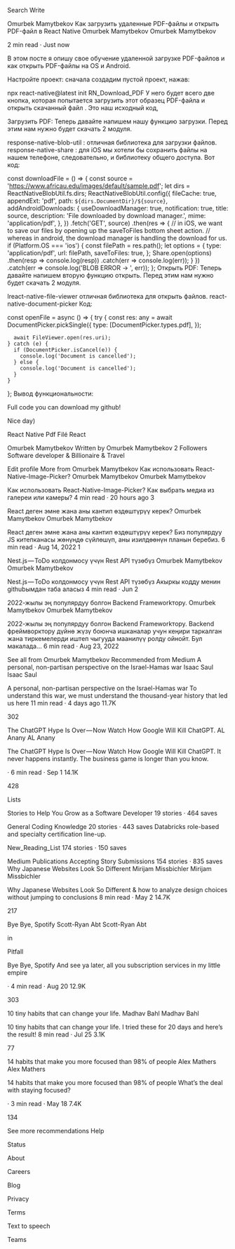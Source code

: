 
Search
Write

Omurbek Mamytbekov
Как загрузить удаленные PDF-файлы и открыть PDF-файл в React Native
Omurbek Mamytbekov
Omurbek Mamytbekov

2 min read
·
Just now





В этом посте я опишу свое обучение удаленной загрузке PDF-файлов и как открыть PDF-файлы на OS и Android.

Настройте проект: сначала создадим пустой проект, нажав:

npx react-native@latest init RN_Download_PDF
У него будет всего две кнопка, которая попытается загрузить этот образец PDF-файла и открыть скачанный файл . Это наш исходный код,


Загрузить PDF: Теперь давайте напишем нашу функцию загрузки. Перед этим нам нужно будет скачать 2 модуля.

response-native-blob-util : отличная библиотека для загрузки файлов.
response-native-share : для iOS мы хотели бы сохранить файлы на нашем телефоне, следовательно, и библиотеку общего доступа.
Вот код:

const downloadFile = () => {
    const source = 'https://www.africau.edu/images/default/sample.pdf';
    let dirs = ReactNativeBlobUtil.fs.dirs;
    ReactNativeBlobUtil.config({
      fileCache: true,
      appendExt: 'pdf',
      path: `${dirs.DocumentDir}/${source}`,
      addAndroidDownloads: {
        useDownloadManager: true,
        notification: true,
        title: source,
        description: 'File downloaded by download manager.',
        mime: 'application/pdf',
      },
    })
      .fetch('GET', source)
      .then(res => {
        // in iOS, we want to save our files by opening up the saveToFiles bottom sheet action.
        // whereas in android, the download manager is handling the download for us.
        if (Platform.OS === 'ios') {
          const filePath = res.path();
          let options = {
            type: 'application/pdf',
            url: filePath,
            saveToFiles: true,
          };
          Share.open(options)
            .then(resp => console.log(resp))
            .catch(err => console.log(err));
        }
      })
      .catch(err => console.log('BLOB ERROR -> ', err));
  };
Открыть PDF: Теперь давайте напишем вторую функцию открыть. Перед этим нам нужно будет скачать 2 модуля.

lreact-native-file-viewer отличная библиотека для открыть файлов.
react-native-document-picker
Код:

const openFile = async () => {
    try {
      const res: any = await DocumentPicker.pickSingle({
        type: [DocumentPicker.types.pdf],
      });

      await FileViewer.open(res.uri);
    } catch (e) {
      if (DocumentPicker.isCancel(e)) {
        console.log('Document is cancelled');
      } else {
        console.log('Document is cancelled');
      }
    }
  };
Вывод функциональности:



Full code you can download my github!

Nice day)

React Native
Pdf
Filé
React




Omurbek Mamytbekov
Written by Omurbek Mamytbekov
2 Followers
Software developer & Billionaire & Travel

Edit profile
More from Omurbek Mamytbekov
Как использовать React-Native-Image-Picker?
Omurbek Mamytbekov
Omurbek Mamytbekov

Как использовать React-Native-Image-Picker?
Как выбрать медиа из галереи или камеры?
4 min read
·
20 hours ago
3



React деген эмне жана аны кантип өздөштүрүү керек?
Omurbek Mamytbekov
Omurbek Mamytbekov

React деген эмне жана аны кантип өздөштүрүү керек?
Биз популярдуу JS китепканасы жөнүндө сүйлөшүп, аны изилдөөнүн планын беребиз.
6 min read
·
Aug 14, 2022
1



Nest.js — ToDo колдонмосу үчүн Rest API түзөбүз
Omurbek Mamytbekov
Omurbek Mamytbekov

Nest.js — ToDo колдонмосу үчүн Rest API түзөбүз
Акыркы кодду менин githubымдан таба аласыз
4 min read
·
Jun 2


2022-жылы эң популярдуу болгон Backend Frameworkтору.
Omurbek Mamytbekov
Omurbek Mamytbekov

2022-жылы эң популярдуу болгон Backend Frameworkтору.
Backend фреймворктору дүйнө жүзү боюнча ишканалар учун кеңири таркалган жана тиркемелерди иштеп чыгууда маанилүү ролду ойнойт. Бул макалада…
6 min read
·
Aug 23, 2022


See all from Omurbek Mamytbekov
Recommended from Medium
A personal, non-partisan perspective on the Israel-Hamas war
Isaac Saul
Isaac Saul

A personal, non-partisan perspective on the Israel-Hamas war
To understand this war, we must understand the thousand-year history that led us here
11 min read
·
4 days ago
11.7K

302



The ChatGPT Hype Is Over — Now Watch How Google Will Kill ChatGPT.
AL Anany
AL Anany

The ChatGPT Hype Is Over — Now Watch How Google Will Kill ChatGPT.
It never happens instantly. The business game is longer than you know.

·
6 min read
·
Sep 1
14.1K

428



Lists


Stories to Help You Grow as a Software Developer
19 stories
·
464 saves



General Coding Knowledge
20 stories
·
443 saves
Databricks role-based and specialty certification line-up.


New_Reading_List
174 stories
·
150 saves



Medium Publications Accepting Story Submissions
154 stories
·
835 saves
Why Japanese Websites Look So Different
Mirijam Missbichler
Mirijam Missbichler

Why Japanese Websites Look So Different
& how to analyze design choices without jumping to conclusions
8 min read
·
May 2
14.7K

217



Bye Bye, Spotify
Scott-Ryan Abt
Scott-Ryan Abt

in

Pitfall

Bye Bye, Spotify
And see ya later, all you subscription services in my little empire

·
4 min read
·
Aug 20
12.9K

303



10 tiny habits that can change your life.
Madhav Bahl
Madhav Bahl

10 tiny habits that can change your life.
I tried these for 20 days and here’s the result!
8 min read
·
Jul 25
3.1K

77



14 habits that make you more focused than 98% of people
Alex Mathers
Alex Mathers

14 habits that make you more focused than 98% of people
What’s the deal with staying focused?

·
3 min read
·
May 18
7.4K

134



See more recommendations
Help

Status

About

Careers

Blog

Privacy

Terms

Text to speech

Teams
